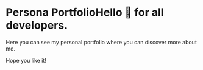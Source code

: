 # Persona PortfolioHello 👋 for all developers. 

Here you can see my personal portfolio where you can discover more about me. 

Hope you like it!

